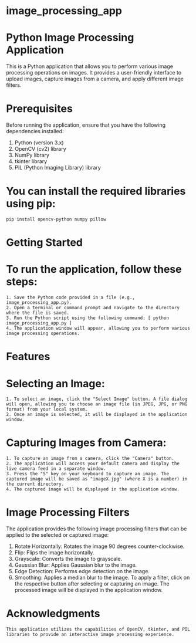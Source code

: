 # image_processing_app

# Python Image Processing Application
  This is a Python application that allows you to perform various image processing operations on images. It provides a user-friendly interface to upload images, capture images     from a camera, and apply different image filters.

# Prerequisites
  Before running the application, ensure that you have the following dependencies installed:

  1. Python (version 3.x)
  2. OpenCV (cv2) library
  3. NumPy library
  4. tkinter library
  5. PIL (Python Imaging Library) library
  # You can install the required libraries using pip:
    pip install opencv-python numpy pillow 


# Getting Started
  # To run the application, follow these steps:

    1. Save the Python code provided in a file (e.g., image_processing_app.py).
    2. Open a terminal or command prompt and navigate to the directory where the file is saved.
    3. Run the Python script using the following command: [ python image_processing_app.py ]
    4. The application window will appear, allowing you to perform various image processing operations.

# Features
  # Selecting an Image:
    1. To select an image, click the "Select Image" button. A file dialog will open, allowing you to choose an image file (in JPEG, JPG, or PNG format) from your local system.
    2. Once an image is selected, it will be displayed in the application window.
  # Capturing Images from Camera:
    1. To capture an image from a camera, click the "Camera" button.
    2. The application will access your default camera and display the live camera feed in a separate window.
    3. Press the "S" key on your keyboard to capture an image. The captured image will be saved as "imageX.jpg" (where X is a number) in the current directory.
    4. The captured image will be displayed in the application window.

# Image Processing Filters
  The application provides the following image processing filters that can be applied to the selected or captured image:

  1. Rotate Horizontally: Rotates the image 90 degrees counter-clockwise.
  2. Flip: Flips the image horizontally.
  3. Grayscale: Converts the image to grayscale.
  4. Gaussian Blur: Applies Gaussian blur to the image.
  5. Edge Detection: Performs edge detection on the image.
  6. Smoothing: Applies a median blur to the image.
    To apply a filter, click on the respective button after selecting or capturing an image. The processed image will be displayed in the application window.

# Acknowledgments
    This application utilizes the capabilities of OpenCV, tkinter, and PIL libraries to provide an interactive image processing experience.


